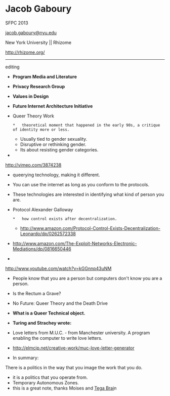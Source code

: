 # Jacob Gaboury

SFPC 2013

jacob.gaboury@nyu.edu

New York University || Rhizome

[](http://rhizome.org/)http://rhizome.org/

__________________________________________________________________________________

editing

*   **Program Media and Literature**

*   **Privacy Research Group**

*   **Values in Design**

*   **Future Internet Architecture Initiative**

*   Queer Theory Work

        *   theoretical moment that happened in the early 90s, a critique of identity more or less.
    *   Usually tied to gender sexuality.  
    *   Disruptive or rethinking gender.
    *   Its about resisting gender categories.

*

[](http://vimeo.com/3874238)http://vimeo.com/3874238

*   queerying technology, making it different.
*   You can use the internet as long as you conform to the protocols.
*   These technologies are interested in identifying what kind of person you are.
*   Protocol Alexander Galloway

        *   how control exists after decentralization.
    *   [](http://www.amazon.com/Protocol-Control-Exists-Decentralization-Leonardo/dp/0262572338)http://www.amazon.com/Protocol-Control-Exists-Decentralization-Leonardo/dp/0262572338

*   [](http://www.amazon.com/The-Exploit-Networks-Electronic-Mediations/dp/0816650446)http://www.amazon.com/The-Exploit-Networks-Electronic-Mediations/dp/0816650446

*

[](http://www.youtube.com/watch?v=kGGnnp43uNM)http://www.youtube.com/watch?v=kGGnnp43uNM

*   People know that you are a person but computers don't know you are a person.
*   Is the Rectum a Grave?
*   No Future: Queer Theory and the Death Drive

*   **What is a Queer Technical object.**

*   **Turing and Strachey wrote:**
*   Love letters from M.U.C. - from Manchester university. A program enabling the computer to write love letters. 
*   [](http://elmcip.net/creative-work/muc-love-letter-generator)http://elmcip.net/creative-work/muc-love-letter-generator

*   In summary:

There is a politics in the way that you image the work that you do.

*   it is a politics that you operate from.
*   Temporary Autonomous Zones.
*   this is a great note, thanks Moises and [Tega Brai](/ep/profile/ppZjvPL5nSC)n